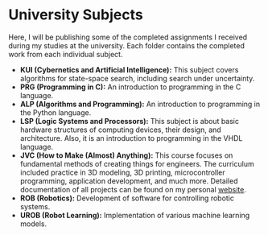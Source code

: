 # University Subjects

Here, I will be publishing some of the completed assignments I received during my studies at the university. Each folder contains the completed work from each individual subject.

- **KUI (Cybernetics and Artificial Intelligence):** This subject covers algorithms for state-space search, including search under uncertainty.
- **PRG (Programming in C):** An introduction to programming in the C language.
- **ALP (Algorithms and Programming):** An introduction to programming in the Python language.
- **LSP (Logic Systems and Processors):** This subject is about basic hardware structures of computing devices, their design, and architecture. Also, it is an introduction to programming in the VHDL language.
- **JVC (How to Make (Almost) Anything):** This course focuses on fundamental methods of creating things for engineers. The curriculum included practice in 3D modeling, 3D printing, microcontroller programming, application development, and much more. Detailed documentation of all projects can be found on my personal [website](https://zhytnboh-b232-b3b35jvc-d273ec0bf743d6f444c5ce043f527fd847541c4b.pages.fel.cvut.cz/).
- **ROB (Robotics):** Development of software for controlling robotic systems.
- **UROB (Robot Learning):** Implementation of various machine learning models.

